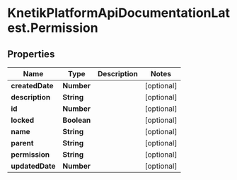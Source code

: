 # KnetikPlatformApiDocumentationLatest.Permission

## Properties
Name | Type | Description | Notes
------------ | ------------- | ------------- | -------------
**createdDate** | **Number** |  | [optional] 
**description** | **String** |  | [optional] 
**id** | **Number** |  | [optional] 
**locked** | **Boolean** |  | [optional] 
**name** | **String** |  | [optional] 
**parent** | **String** |  | [optional] 
**permission** | **String** |  | [optional] 
**updatedDate** | **Number** |  | [optional] 


